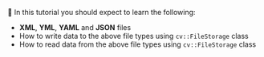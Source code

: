 :notebook_with_decorative_cover: In this tutorial you should expect to learn the following:

* **XML**, **YML**, **YAML** and **JSON** files
* How to write data to the above file types using `cv::FileStorage` class
* How to read data from the above file types using `cv::FileStorage` class
